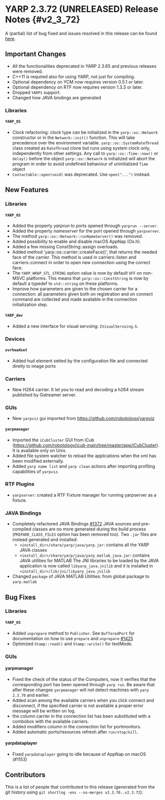 YARP 2.3.72 (UNRELEASED) Release Notes                                {#v2_3_72}
======================================


A (partial) list of bug fixed and issues resolved in this release can be found
[here](https://github.com/robotology/yarp/issues?q=label%3A%22Fixed+in%3A+YARP+v2.3.72%22).

Important Changes
-----------------

* All the functionalities deprecated in YARP 2.3.65 and previous releases were
  removed.
* C++11 is required also for using YARP, not just for compiling.
* Optional dependency on YCM now requires version 0.5.1 or later.
* Optional dependency on RTF now requires version 1.3.3 or later.
* Dropped `YARP1` support.
* Changed how JAVA bindings are generated

### Libraries

#### `YARP_OS`

* Clock refactoring: clock type can be initialized in the `yarp::os::Network`
  constructor or in the `Network::init()` function.
  This will take precedence over the environment variable.
  `yarp::os::SystemRateThread` class created as `RateThread` clone but runs
  using system clock only, independently from other settings.
  Any call to `yarp::os::Time::now()` or `delay()` before the object
  `yarp::os::Network` is initialized will abort the program in order to avoid
  undefined behaviour of uninitialized `Time` object
* `Contactable::open(void)` was deprecated. Use `open("...")` instead.


New Features
------------

### Libraries

#### `YARP_OS`

* Added the property *yarprun* to ports opened through `yarprun --server`.
* Added the property *nameserver* for the port opened through `yarpserver`.
* The method `yarp::os::Network::runNameServer()` was removed.
* Added possibility to enable and disable macOS AppNap (Os.h).
* Added a few missing ConstString::assign overloads.
* Added method 'yarp::os::carrier::createFace()', that returns the needed face
  of the carrier. This method is used in carriers::listen and carriers::connect
  in order to open new connection using the correct face.
* The `YARP_WRAP_STL_STRING` option value is now by default `OFF` on non-MSVC
  platforms. This means that `yarp::os::ConstString` is now by default a typedef
  to `std::string` on these platforms.
* Improve how parameters are given to the chosen carrier for a connection: 
  all parameters given both on registration and on connect command are collected 
  and made available in the connection initialization step.

#### `YARP_dev`

* Added a new interface for visual servoing: `IVisualServoing.h`.


### Devices

#### `ovrheadset`

* Added hud element setted by the configuration file and connected diretly to
  image ports

### Carriers
* New H264 carrier. It let you to read and decoding a h264 stream
  published by Gstreamer server.

### GUIs

* New `yarpviz` gui imported from https://github.com/robotology/yarpviz

#### `yarpmanager`

* Imported the `iCubCluster` GUI from iCub
  (https://github.com/robotology/icub-main/tree/master/app/iCubCluster).
  It is available only on Unix.
* Added file system watcher to reload the applications when the xml
  has been modified externally.
* Added `yarp name list` and `yarp clean` actions after importing
  profiling capabilities of `yarpviz`.

### RTF Plugins

* `yarpserver`: created a RTF Fixture manager for running yarpserver as a fixture.

### JAVA Bindings

* Completely refactored JAVA Bindings [#1372](https://github.com/robotology/yarp/pull/1372)
  JAVA sources and pre-compiled classes are no more generated during the build process 
  (`PREPARE_CLASS_FILES` option has been removed too).
  Two `.jar` files are instead generated and installed:
  * `<install_dir>/share/yarp/java/yarp.jar`: contains all the YARP JAVA classes
  * `<install_dir>/share/yarp/java/yarp_matlab_java.jar`: contains JAVA utilities for MATLAB
  The JNI libraries to be loaded by the JAVA application is now called `libyarp_java.jnilib` 
  and it is installed in `<install_dir>/lib/jni/libyarp_java.jnilib`
* Changed `package` of JAVA MATLAB Utilities: from global package to `yarp.matlab`

Bug Fixes
---------

### Libraries

#### `YARP_OS`

* Added `unprepare` method to `Publisher`. See `BufferedPort` for documentation on how to use `prepare` and `unprepare` [#1425](https://github.com/robotology/yarp/pull/1425)
* Optimized `Stamp::read()` and `Stamp::write()` for textMode.

### GUIs

#### yarpmanager

* Fixed the check of the status of the Computers, now it verifies that the
  corresponding port has been opened through `yarp run`. Be aware that after
  these changes `yarpmanager` will not detect machines with `yarp 2.3.70`
  and earlier.
* Added scan among the available carriers when you click connect and disconnect,
  if the specified carrier is not available a proper error message will be
  written on log.
* the column carrier in the connection list has been substituted with a combobox
  with the available carriers.
* Added modifiers column in the connection list for portmonitors.
* Added automatic ports/resources refresh after `run/stop/kill`.

#### yarpdataplayer

* Fixed `yarpdataplayer` going to idle because of AppNap on macOS (#1153)

Contributors
------------

This is a list of people that contributed to this release (generated from the
git history using `git shortlog -ens --no-merges v2.3.70..v2.3.72`):

```
```
